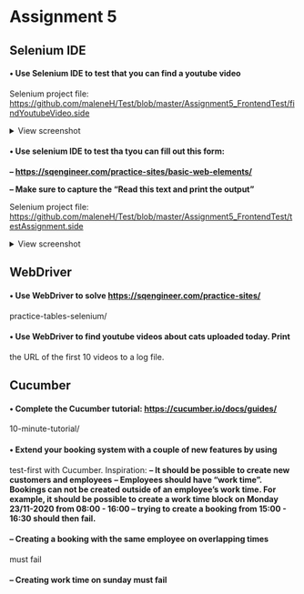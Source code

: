 # Assignment 5

## Selenium IDE

#### • Use Selenium IDE to test that you can find a youtube video

Selenium project file: https://github.com/maleneH/Test/blob/master/Assignment5_FrontendTest/findYoutubeVideo.side

<details>
  <summary>View screenshot</summary>
  
  ![alt text](https://github.com/maleneH/Test/blob/master/Assignment5_FrontendTest/funnyCats.jpeg)
</details>



#### • Use selenium IDE to test tha tyou can fill out this form:


   **– https://sqengineer.com/practice-sites/basic-web-elements/**
     
   **– Make sure to capture the “Read this text and print the output”**


Selenium project file: https://github.com/maleneH/Test/blob/master/Assignment5_FrontendTest/testAssignment.side

<details>
  <summary>View screenshot</summary>
  
  
![alt text](https://github.com/maleneH/Test/blob/master/Assignment5_FrontendTest/johnDoe.jpeg)
</details>


## WebDriver

#### • Use WebDriver to solve https://sqengineer.com/practice-sites/
practice-tables-selenium/

#### • Use WebDriver to find youtube videos about cats uploaded today. Print
the URL of the first 10 videos to a log file.



## Cucumber


#### • Complete the Cucumber tutorial: https://cucumber.io/docs/guides/
10-minute-tutorial/

#### • Extend your booking system with a couple of new features by using
test-first with Cucumber. Inspiration:
  **– It should be possible to create new customers and employees**
  **– Employees should have “work time”. Bookings can not be created
outside of an employee’s work time. For example, it should be
possible to create a work time block on Monday 23/11-2020 from
08:00 - 16:00 – trying to create a booking from 15:00 - 16:30 should
then fail.**


#### – Creating a booking with the same employee on overlapping times
must fail

#### – Creating work time on sunday must fail
